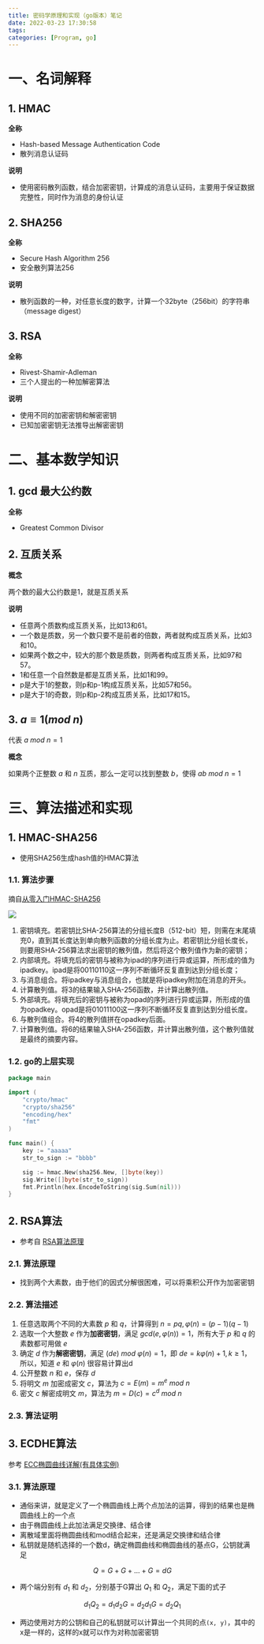 ```yaml
---
title: 密码学原理和实现（go版本）笔记
date: 2022-03-23 17:30:58
tags:
categories: [Program, go]
---
```


# 一、名词解释

## 1. HMAC

**全称**

- Hash-based Message Authentication Code
- 散列消息认证码

**说明**

- 使用密码散列函数，结合加密密钥，计算成的消息认证码，主要用于保证数据完整性，同时作为消息的身份认证

## 2. SHA256

**全称**

- Secure Hash Algorithm 256
- 安全散列算法256

**说明**

- 散列函数的一种，对任意长度的数字，计算一个32byte（256bit）的字符串（message digest）

## 3. RSA

**全称**

- Rivest-Shamir-Adleman
- 三个人提出的一种加解密算法

**说明**

- 使用不同的加密密钥和解密密钥
- 已知加密密钥无法推导出解密密钥

# 二、基本数学知识

## 1. gcd 最大公约数

**全称**

- Greatest Common Divisor

## 2. 互质关系

**概念**

两个数的最大公约数是1，就是互质关系

**说明**

- 任意两个质数构成互质关系，比如13和61。
- 一个数是质数，另一个数只要不是前者的倍数，两者就构成互质关系，比如3和10。
- 如果两个数之中，较大的那个数是质数，则两者构成互质关系，比如97和57。
- 1和任意一个自然数是都是互质关系，比如1和99。
- p是大于1的整数，则p和p-1构成互质关系，比如57和56。
- p是大于1的奇数，则p和p-2构成互质关系，比如17和15。

## 3. $a \equiv 1 (mod\ n)$

代表 $a\ mod\ n = 1$

**概念**

如果两个正整数 $a$ 和 $n$ 互质，那么一定可以找到整数 $b$，使得 $ab\ mod\ n = 1$

# 三、算法描述和实现

## 1. HMAC-SHA256

- 使用SHA256生成hash值的HMAC算法

### 1.1. 算法步骤

摘自[从零入门HMAC-SHA256](https://blog.csdn.net/sdnyqfyqf/article/details/105534376)

<img src="2022-03-23-01.png" />

1. 密钥填充。若密钥比SHA-256算法的分组长度B（512-bit）短，则需在末尾填充0，直到其长度达到单向散列函数的分组长度为止。若密钥比分组长度长，则要用SHA-256算法求出密钥的散列值，然后将这个散列值作为新的密钥；
2. 内部填充。将填充后的密钥与被称为ipad的序列进行异或运算，所形成的值为ipadkey。ipad是将00110110这一序列不断循环反复直到达到分组长度；
3. 与消息组合。将ipadkey与消息组合，也就是将ipadkey附加在消息的开头。
4. 计算散列值。将3的结果输入SHA-256函数，并计算出散列值。
5. 外部填充。将填充后的密钥与被称为opad的序列进行异或运算，所形成的值为opadkey。opad是将01011100这一序列不断循环反复直到达到分组长度。
6. 与散列值组合。将4的散列值拼在opadkey后面。
7. 计算散列值。将6的结果输入SHA-256函数，并计算出散列值，这个散列值就是最终的摘要内容。

### 1.2. go的上层实现

```go
package main

import (
	"crypto/hmac"
	"crypto/sha256"
	"encoding/hex"
	"fmt"
)

func main() {
	key := "aaaaa"
    str_to_sign := "bbbb"

	sig := hmac.New(sha256.New, []byte(key))
	sig.Write([]byte(str_to_sign))
	fmt.Println(hex.EncodeToString(sig.Sum(nil)))
}
```

## 2. RSA算法

- 参考自 [RSA算法原理](https://zhuanlan.zhihu.com/p/48249182)

### 2.1. 算法原理

- 找到两个大素数，由于他们的因式分解很困难，可以将乘积公开作为加密密钥

### 2.2. 算法描述

1. 任意选取两个不同的大素数 $p$ 和 $q$，计算得到 $n = pq, \varphi(n) = (p-1)(q-1)$
2. 选取一个大整数 $e$ 作为**加密密钥**，满足 $gcd(e, \varphi(n))=1$，所有大于 $p$ 和 $q$ 的素数都可用做 $e$
3. 确定 $d$ 作为**解密密钥**，满足 $(de)\ mod\ \varphi(n) = 1$，即 $de = k\varphi(n) + 1, k \ge 1$，所以，知道 $e$ 和 $\varphi(n)$ 很容易计算出d
4. 公开整数 $n$ 和 $e$，保存 $d$
5. 将明文 $m$ 加密成密文 $c$，算法为 $c = E(m) = m^e\ mod\ n$
6. 密文 $c$ 解密成明文 $m$，算法为 $m = D(c) = c^d\ mod\ n$

### 2.3. 算法证明

## 3. ECDHE算法

参考 [ECC椭圆曲线详解(有具体实例)](https://www.cnblogs.com/Kalafinaian/p/7392505.html)

### 3.1. 算法原理

- 通俗来讲，就是定义了一个椭圆曲线上两个点加法的运算，得到的结果也是椭圆曲线上的一个点
- 由于椭圆曲线上此加法满足交换律、结合律
- 离散域里面将椭圆曲线和mod结合起来，还是满足交换律和结合律
- 私钥就是随机选择的一个数d，确定椭圆曲线和椭圆曲线的基点G，公钥就满足

$$
Q = G + G + ... + G = dG
$$

- 两个端分别有 $d_1$ 和 $d_2$，分别基于G算出 $Q_1$ 和 $Q_2$，满足下面的式子

$$
d_1Q_2 = d_1d_2G = d_2d_1G = d_2Q_1
$$

- 两边使用对方的公钥和自己的私钥就可以计算出一个共同的点`(x, y)`，其中的x是一样的，这样的x就可以作为对称加密密钥
